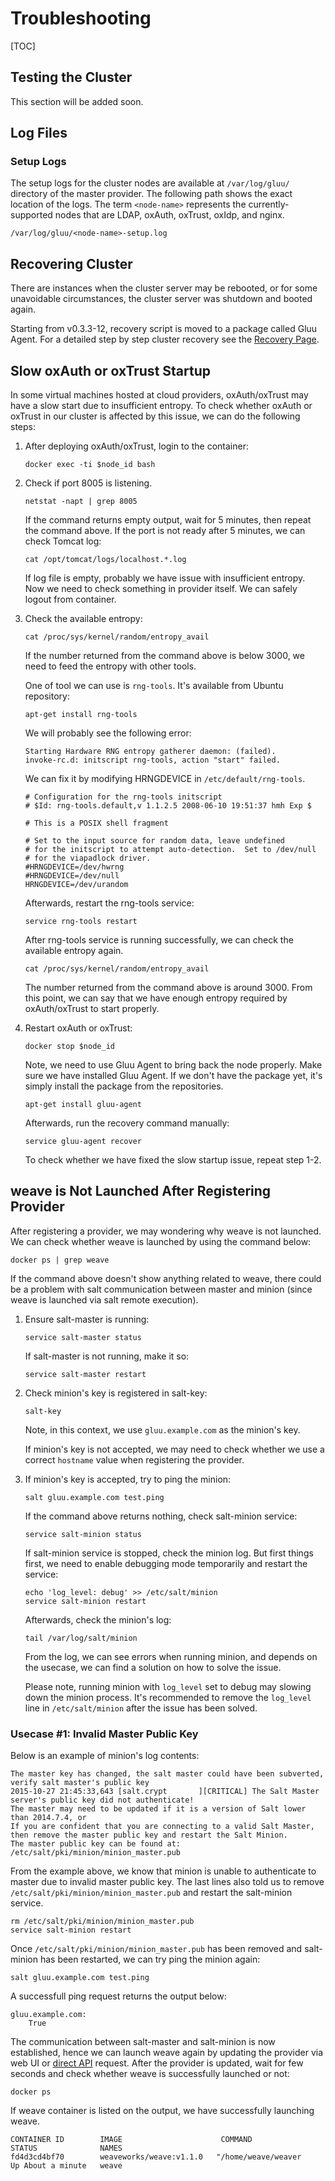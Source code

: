 # Troubleshooting
[TOC]

## Testing the Cluster
This section will be added soon.

## Log Files
### Setup Logs
The setup logs for the cluster nodes are available at `/var/log/gluu/` directory of the master provider. The following path shows the exact location of the logs. The term `<node-name>` represents the currently-supported nodes that are LDAP, oxAuth, oxTrust, oxIdp, and nginx.

`/var/log/gluu/<node-name>-setup.log`

## Recovering Cluster
There are instances when the cluster server may be rebooted, or for some unavoidable circumstances, the cluster server was shutdown and booted again.

Starting from v0.3.3-12, recovery script is moved to a package called Gluu Agent. For a detailed step by step cluster recovery see the [Recovery Page](../recovery/).

## Slow oxAuth or oxTrust Startup

In some virtual machines hosted at cloud providers, oxAuth/oxTrust may have a slow start due to insufficient entropy. To check whether oxAuth or oxTrust in our cluster is affected by this issue, we can do the following steps:

1.  After deploying oxAuth/oxTrust, login to the container:

        docker exec -ti $node_id bash

2.  Check if port 8005 is listening.

        netstat -napt | grep 8005

    If the command returns empty output, wait for 5 minutes,
    then repeat the command above.
    If the port is not ready after 5 minutes, we can check Tomcat log:

        cat /opt/tomcat/logs/localhost.*.log

    If log file is empty, probably we have issue with insufficient entropy. Now we need to check something in provider itself. We can safely
    logout from container.

3.  Check the available entropy:

        cat /proc/sys/kernel/random/entropy_avail

    If the number returned from the command above is below 3000,
    we need to feed the entropy with other tools.

    One of tool we can use is `rng-tools`. It's available from Ubuntu
    repository:

        apt-get install rng-tools

    We will probably see the following error:

        Starting Hardware RNG entropy gatherer daemon: (failed).
        invoke-rc.d: initscript rng-tools, action "start" failed.

    We can fix it by modifying HRNGDEVICE in `/etc/default/rng-tools`.

        # Configuration for the rng-tools initscript
        # $Id: rng-tools.default,v 1.1.2.5 2008-06-10 19:51:37 hmh Exp $

        # This is a POSIX shell fragment

        # Set to the input source for random data, leave undefined
        # for the initscript to attempt auto-detection.  Set to /dev/null
        # for the viapadlock driver.
        #HRNGDEVICE=/dev/hwrng
        #HRNGDEVICE=/dev/null
        HRNGDEVICE=/dev/urandom

    Afterwards, restart the rng-tools service:

        service rng-tools restart

    After rng-tools service is running successfully, we can check the available entropy again.

        cat /proc/sys/kernel/random/entropy_avail

    The number returned from the command above is around 3000.
    From this point, we can say that we have enough entropy required
    by oxAuth/oxTrust to start properly.

4.  Restart oxAuth or oxTrust:

        docker stop $node_id

    Note, we need to use Gluu Agent to bring back the node properly.
    Make sure we have installed Gluu Agent. If we don't have the package yet, it's simply install the package from the repositories.

        apt-get install gluu-agent

    Afterwards, run the recovery command manually:

        service gluu-agent recover

    To check whether we have fixed the slow startup issue, repeat step 1-2.


## weave is Not Launched After Registering Provider

After registering a provider, we may wondering why weave is not launched.
We can check whether weave is launched by using the command below:

    docker ps | grep weave

If the command above doesn't show anything related to weave, there could be
a problem with salt communication between master and minion
(since weave is launched via salt remote execution).

1.  Ensure salt-master is running:

        service salt-master status

    If salt-master is not running, make it so:

        service salt-master restart

2.  Check minion's key is registered in salt-key:

        salt-key

    Note, in this context, we use `gluu.example.com` as the minion's key.

    If minion's key is not accepted, we may need to check whether we use a correct
    `hostname` value when registering the provider.

3.  If minion's key is accepted, try to ping the minion:

        salt gluu.example.com test.ping

    If the command above returns nothing, check salt-minion service:

        service salt-minion status

    If salt-minion service is stopped, check the minion log. But first things first,
    we need to enable debugging mode temporarily and restart the service:

        echo 'log_level: debug' >> /etc/salt/minion
        service salt-minion restart

    Afterwards, check the minion's log:

        tail /var/log/salt/minion

    From the log, we can see errors when running minion, and depends on the usecase, we can find a solution on
    how to solve the issue.

    Please note, running minion with `log_level` set to debug may slowing down the minion
    process. It's recommended to remove the `log_level` line in `/etc/salt/minion` after the issue has been solved.

### Usecase #1: Invalid Master Public Key

Below is an example of minion's log contents:

```
The master key has changed, the salt master could have been subverted, verify salt master's public key
2015-10-27 21:45:33,643 [salt.crypt       ][CRITICAL] The Salt Master server's public key did not authenticate!
The master may need to be updated if it is a version of Salt lower than 2014.7.4, or
If you are confident that you are connecting to a valid Salt Master, then remove the master public key and restart the Salt Minion.
The master public key can be found at:
/etc/salt/pki/minion/minion_master.pub
```

From the example above, we know that minion is unable to authenticate to master due to invalid master public key.
The last lines also told us to remove `/etc/salt/pki/minion/minion_master.pub` and restart the salt-minion service.

    rm /etc/salt/pki/minion/minion_master.pub
    service salt-minion restart

Once `/etc/salt/pki/minion/minion_master.pub` has been removed and salt-minion has been restarted, we can try ping the minion again:

    salt gluu.example.com test.ping

A successfull ping request returns the output below:

    gluu.example.com:
        True

The communication between salt-master and salt-minion is now established, hence we can launch weave again by updating the provider
via web UI or [direct API](../../reference/api/provider.md#update-a-provider) request.
After the provider is updated, wait for few seconds and check whether weave is successfully launched or not:

    docker ps

If weave container is listed on the output, we have successfully launching weave.

```
CONTAINER ID        IMAGE                      COMMAND                STATUS              NAMES
fd4d3cd4bf70        weaveworks/weave:v1.1.0   "/home/weave/weaver    Up About a minute   weave
```
